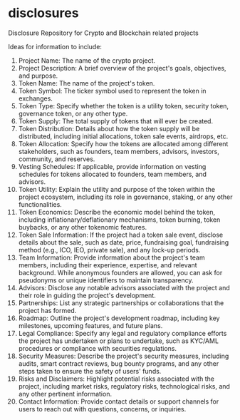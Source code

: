 # disclosures
Disclosure Repository for Crypto and Blockchain related projects

Ideas for information to include:

1. Project Name: The name of the crypto project.
2. Project Description: A brief overview of the project's goals, objectives, and purpose.
3. Token Name: The name of the project's token.
4. Token Symbol: The ticker symbol used to represent the token in exchanges.
5. Token Type: Specify whether the token is a utility token, security token, governance token, or any other type.
6. Token Supply: The total supply of tokens that will ever be created.
7. Token Distribution: Details about how the token supply will be distributed, including initial allocations, token sale events, airdrops, etc.
8. Token Allocation: Specify how the tokens are allocated among different stakeholders, such as founders, team members, advisors, investors, community, and reserves.
9. Vesting Schedules: If applicable, provide information on vesting schedules for tokens allocated to founders, team members, and advisors.
10. Token Utility: Explain the utility and purpose of the token within the project ecosystem, including its role in governance, staking, or any other functionalities.
11. Token Economics: Describe the economic model behind the token, including inflationary/deflationary mechanisms, token burning, token buybacks, or any other tokenomic features.
12. Token Sale Information: If the project had a token sale event, disclose details about the sale, such as date, price, fundraising goal, fundraising method (e.g., ICO, IEO, private sale), and any lock-up periods.
13. Team Information: Provide information about the project's team members, including their experience, expertise, and relevant background. While anonymous founders are allowed, you can ask for pseudonyms or unique identifiers to maintain transparency.
14. Advisors: Disclose any notable advisors associated with the project and their role in guiding the project's development.
15. Partnerships: List any strategic partnerships or collaborations that the project has formed.
16. Roadmap: Outline the project's development roadmap, including key milestones, upcoming features, and future plans.
17. Legal Compliance: Specify any legal and regulatory compliance efforts the project has undertaken or plans to undertake, such as KYC/AML procedures or compliance with securities regulations.
18. Security Measures: Describe the project's security measures, including audits, smart contract reviews, bug bounty programs, and any other steps taken to ensure the safety of users' funds.
19. Risks and Disclaimers: Highlight potential risks associated with the project, including market risks, regulatory risks, technological risks, and any other pertinent information.
20. Contact Information: Provide contact details or support channels for users to reach out with questions, concerns, or inquiries.
